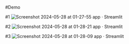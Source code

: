 #Demo

#1
![Screenshot 2024-05-28 at 01-27-55 app · Streamlit](https://github.com/Ebrahim-a/Imagi-Gen/assets/157329832/83216c90-2d73-4e8d-b457-5f08e50d64cc)

#2
![Screenshot 2024-05-28 at 01-28-21 app · Streamlit](https://github.com/Ebrahim-a/Imagi-Gen/assets/157329832/7628b07c-dd41-496d-a282-e6c891b2c20d)

#3
![Screenshot 2024-05-28 at 01-28-09 app · Streamlit](https://github.com/Ebrahim-a/Imagi-Gen/assets/157329832/70c55db1-029b-4763-ba87-984759b4c21e)
